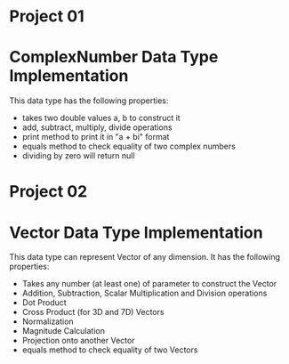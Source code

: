 # Project 01
# ComplexNumber Data Type Implementation
This data type has the following properties:
- takes two double values a, b to construct it
- add, subtract, multiply, divide operations
- print method to print it in "a + bi" format
- equals method to check equality of two complex numbers
- dividing by zero will return null

# Project 02
# Vector Data Type Implementation
This data type can represent Vector of any dimension. It has the following properties:
- Takes any number (at least one) of parameter to construct the Vector
- Addition, Subtraction, Scalar Multiplication and Division operations
- Dot Product
- Cross Product (for 3D and 7D) Vectors
- Normalization
- Magnitude Calculation
- Projection onto another Vector
- equals method to check equality of two Vectors
